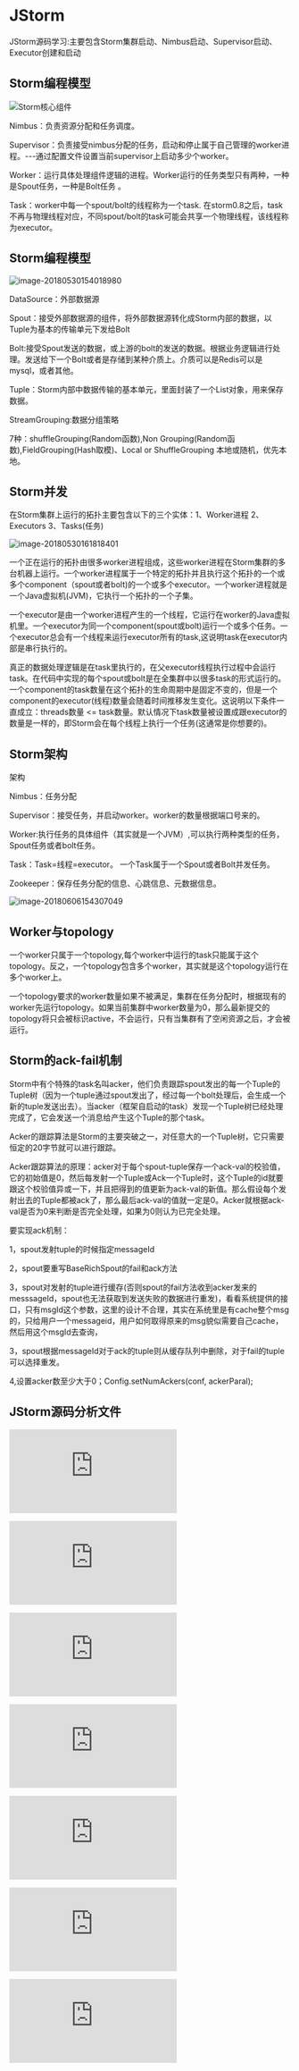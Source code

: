 # JStorm
JStorm源码学习:主要包含Storm集群启动、Nimbus启动、Supervisor启动、Executor创建和启动
## Storm编程模型
![Storm核心组件](Storm核心组件.png) 

Nimbus：负责资源分配和任务调度。 

Supervisor：负责接受nimbus分配的任务，启动和停止属于自己管理的worker进程。---通过配置文件设置当前supervisor上启动多少个worker。 

Worker：运行具体处理组件逻辑的进程。Worker运行的任务类型只有两种，一种是Spout任务，一种是Bolt任务 。

Task：worker中每一个spout/bolt的线程称为一个task. 在storm0.8之后，task不再与物理线程对应，不同spout/bolt的task可能会共享一个物理线程，该线程称为executor。 

## Storm编程模型
![image-20180530154018980](Storm编程模型.png)

DataSource：外部数据源

Spout：接受外部数据源的组件，将外部数据源转化成Storm内部的数据，以Tuple为基本的传输单元下发给Bolt

Bolt:接受Spout发送的数据，或上游的bolt的发送的数据。根据业务逻辑进行处理。发送给下一个Bolt或者是存储到某种介质上。介质可以是Redis可以是mysql，或者其他。

Tuple：Storm内部中数据传输的基本单元，里面封装了一个List对象，用来保存数据。

StreamGrouping:数据分组策略

7种：shuffleGrouping(Random函数),Non Grouping(Random函数),FieldGrouping(Hash取模)、Local or ShuffleGrouping 本地或随机，优先本地。	

## Storm并发
在Storm集群上运行的拓扑主要包含以下的三个实体：1、Worker进程 2、Executors 3、Tasks(任务)

![image-20180530161818401](Storm并发.png)

一个正在运行的拓扑由很多worker进程组成，这些worker进程在Storm集群的多台机器上运行。一个worker进程属于一个特定的拓扑并且执行这个拓扑的一个或多个component（spout或者bolt)的一个或多个executor。一个worker进程就是一个Java虚拟机(JVM)，它执行一个拓扑的一个子集。

一个executor是由一个worker进程产生的一个线程，它运行在worker的Java虚拟机里。一个executor为同一个component(spout或bolt)运行一个或多个任务。一个executor总会有一个线程来运行executor所有的task,这说明task在executor内部是串行执行的。

真正的数据处理逻辑是在task里执行的，在父executor线程执行过程中会运行task。在代码中实现的每个spout或bolt是在全集群中以很多task的形式运行的。一个component的task数量在这个拓扑的生命周期中是固定不变的，但是一个component的executor(线程)数量会随着时间推移发生变化。这说明以下条件一直成立：threads数量 <= task数量。默认情况下task数量被设置成跟executor的数量是一样的，即Storm会在每个线程上执行一个任务(这通常是你想要的)。

## Storm架构
架构

Nimbus：任务分配

Supervisor：接受任务，并启动worker。worker的数量根据端口号来的。

Worker:执行任务的具体组件（其实就是一个JVM）,可以执行两种类型的任务，Spout任务或者bolt任务。

Task：Task=线程=executor。 一个Task属于一个Spout或者Bolt并发任务。

Zookeeper：保存任务分配的信息、心跳信息、元数据信息。

![image-20180606154307049](Storm架构.png)
## Worker与topology

一个worker只属于一个topology,每个worker中运行的task只能属于这个topology。反之，一个topology包含多个worker，其实就是这个topology运行在多个worker上。

一个topology要求的worker数量如果不被满足，集群在任务分配时，根据现有的worker先运行topology。如果当前集群中worker数量为0，那么最新提交的topology将只会被标识active，不会运行，只有当集群有了空闲资源之后，才会被运行。

## Storm的ack-fail机制

Storm中有个特殊的task名叫acker，他们负责跟踪spout发出的每一个Tuple的Tuple树（因为一个tuple通过spout发出了，经过每一个bolt处理后，会生成一个新的tuple发送出去）。当acker（框架自启动的task）发现一个Tuple树已经处理完成了，它会发送一个消息给产生这个Tuple的那个task。

Acker的跟踪算法是Storm的主要突破之一，对任意大的一个Tuple树，它只需要恒定的20字节就可以进行跟踪。

Acker跟踪算法的原理：acker对于每个spout-tuple保存一个ack-val的校验值，它的初始值是0，然后每发射一个Tuple或Ack一个Tuple时，这个Tuple的id就要跟这个校验值异或一下，并且把得到的值更新为ack-val的新值。那么假设每个发射出去的Tuple都被ack了，那么最后ack-val的值就一定是0。Acker就根据ack-val是否为0来判断是否完全处理，如果为0则认为已完全处理。

要实现ack机制：

1，spout发射tuple的时候指定messageId

2，spout要重写BaseRichSpout的fail和ack方法

3，spout对发射的tuple进行缓存(否则spout的fail方法收到acker发来的messsageId，spout也无法获取到发送失败的数据进行重发)，看看系统提供的接口，只有msgId这个参数，这里的设计不合理，其实在系统里是有cache整个msg的，只给用户一个messageid，用户如何取得原来的msg貌似需要自己cache，然后用这个msgId去查询，

3，spout根据messageId对于ack的tuple则从缓存队列中删除，对于fail的tuple可以选择重发。

4,设置acker数至少大于0；Config.setNumAckers(conf, ackerParal);
## JStorm源码分析文件
![JStorm源码学习-01-Storm执行脚本.pdf](https://github.com/oeljeklaus-you/JStorm/blob/master/JStorm源码学习-01-Storm执行脚本.pdf)

![JStorm源码学习-02-Storm任务提交流程.pdf](https://github.com/oeljeklaus-you/JStorm/blob/master/JStorm源码学习-02-Storm任务提交流程.pdf)

![JStorm源码学习-03-Nimbus的任务分配过程.pdf](https://github.com/oeljeklaus-you/JStorm/blob/master/JStorm源码学习-03-Nimbus的任务分配过程.pdf)

![JStorm源码学习-04-Storm集群启动过程-源码分析.pdf](https://github.com/oeljeklaus-you/JStorm/blob/master/JStorm源码学习-04-Storm集群启动过程-源码分析.pdf)

![JStorm源码学习-05-Supervisor获取任务.pdf](https://github.com/oeljeklaus-you/JStorm/blob/master/JStorm源码学习-05-Supervisor获取任务.pdf)

![JStorm源码学习-06-Supervisor启动Worker的过程.pdf](https://github.com/oeljeklaus-you/JStorm/blob/master/JStorm源码学习-06-Supervisor启动Worker的过程.pdf)

![JStorm源码学习-07-Executor的创建与启动过程.pdf](https://github.com/oeljeklaus-you/JStorm/blob/master/JStorm源码学习-07-Executor的创建与启动过程.pdf)
